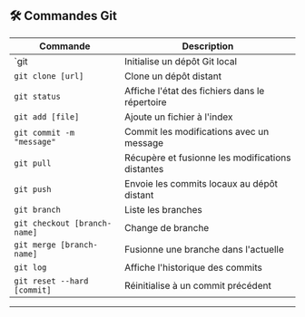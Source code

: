 ## 🛠️ **Commandes Git**

| **Commande**                 | **Description**                                  |
| ---------------------------- | ------------------------------------------------ |
| `git                         | Initialise un dépôt Git local                    |
| `git clone [url]`            | Clone un dépôt distant                           |
| `git status`                 | Affiche l'état des fichiers dans le répertoire   |
| `git add [file]`             | Ajoute un fichier à l'index                      |
| `git commit -m "message"`    | Commit les modifications avec un message         |
| `git pull`                   | Récupère et fusionne les modifications distantes |
| `git push`                   | Envoie les commits locaux au dépôt distant       |
| `git branch`                 | Liste les branches                               |
| `git checkout [branch-name]` | Change de branche                                |
| `git merge [branch-name]`    | Fusionne une branche dans l'actuelle             |
| `git log`                    | Affiche l'historique des commits                 |
| `git reset --hard [commit]`  | Réinitialise à un commit précédent               |

---
